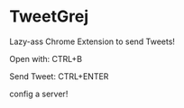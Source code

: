 TweetGrej
========
Lazy-ass Chrome Extension to send Tweets!

Open with:
CTRL+B

Send Tweet:
CTRL+ENTER


config a server!